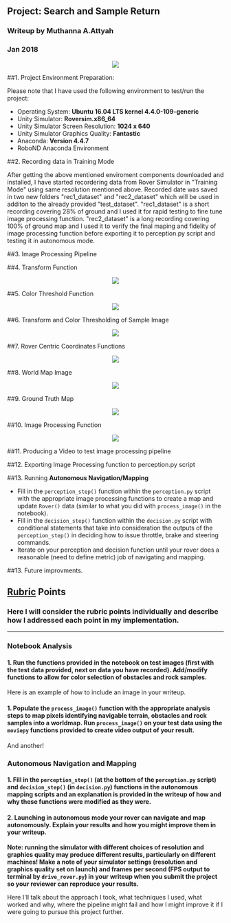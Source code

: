 ## Project: Search and Sample Return
### Writeup by Muthanna A.Attyah
### Jan 2018
<p align="center"> <img src="./figs/rover_image.jpg"> </p>

##1. Project Environment Preparation:

Please note that I have used the following environment to test/run the project:

* Operating System: **Ubuntu 16.04 LTS kernel 4.4.0-109-generic**
* Unity Simulator: **Roversim.x86_64**
* Unity Simulator Screen Resolution: **1024 x 640**
* Unity Simulator Graphics Quality: **Fantastic**
* Anaconda: **Version 4.4.7**
* RoboND Anaconda Environment

##2. Recording data in Training Mode

After getting the above mentioned enviroment components downloaded and installed, I have started recordering data from Rover Simulator in "Training Mode" using same resolution mentioned above. Recorded date was saved in two new folders "rec1_dataset" and "rec2_dataset" which will be used in additon to the already provided "test_dataset".
"rec1_dataset" is a short recording covering 28% of ground and I used it for rapid testing to fine tune image processing function. "rec2_dataset" is a long recording covering 100% of ground map and I used it to verify the final maping and fidelity of image processing function before exporting it to perception.py script and testing it in autonomous mode.


##3. Image Processing Pipeline

##4. Transform Function
<p align="center"> <img src="./figs/warp_fun.jpg"> </p>
##5. Color Threshold Function
<p align="center"> <img src="./figs/thresh_fun.jpg"> </p>
##6. Transform and Color Thresholding of Sample Image
<p align="center"> <img src="./figs/threshwarp_fun.jpg"> </p>
##7. Rover Centric Coordinates Functions
<p align="center"> <img src="./figs/rover_coords.jpg"> </p>
##8. World Map Image
<p align="center"> <img src="./figs/world_space.jpg"> </p>
##9. Ground Truth Map
<p align="center"> <img src="./figs/ground_truth.jpg"> </p>
##10. Image Processing Function
<p align="center"> <img src="./figs/test_frame.jpg"> </p>
##11. Producing a Video to test image processing pipeline

##12. Exporting Image Processing function to perception.py script

##13. Running **Autonomous Navigation/Mapping**


* Fill in the `perception_step()` function within the `perception.py` script with the appropriate image processing functions to create a map and update `Rover()` data (similar to what you did with `process_image()` in the notebook). 
* Fill in the `decision_step()` function within the `decision.py` script with conditional statements that take into consideration the outputs of the `perception_step()` in deciding how to issue throttle, brake and steering commands. 
* Iterate on your perception and decision function until your rover does a reasonable (need to define metric) job of navigating and mapping.  


##13. Future improvments.







## [Rubric](https://review.udacity.com/#!/rubrics/916/view) Points
### Here I will consider the rubric points individually and describe how I addressed each point in my implementation.  
---
### Notebook Analysis
#### 1. Run the functions provided in the notebook on test images (first with the test data provided, next on data you have recorded). Add/modify functions to allow for color selection of obstacles and rock samples.
Here is an example of how to include an image in your writeup.



#### 1. Populate the `process_image()` function with the appropriate analysis steps to map pixels identifying navigable terrain, obstacles and rock samples into a worldmap.  Run `process_image()` on your test data using the `moviepy` functions provided to create video output of your result. 
And another! 


### Autonomous Navigation and Mapping

#### 1. Fill in the `perception_step()` (at the bottom of the `perception.py` script) and `decision_step()` (in `decision.py`) functions in the autonomous mapping scripts and an explanation is provided in the writeup of how and why these functions were modified as they were.


#### 2. Launching in autonomous mode your rover can navigate and map autonomously.  Explain your results and how you might improve them in your writeup.  

**Note: running the simulator with different choices of resolution and graphics quality may produce different results, particularly on different machines!  Make a note of your simulator settings (resolution and graphics quality set on launch) and frames per second (FPS output to terminal by `drive_rover.py`) in your writeup when you submit the project so your reviewer can reproduce your results.**

Here I'll talk about the approach I took, what techniques I used, what worked and why, where the pipeline might fail and how I might improve it if I were going to pursue this project further.  


